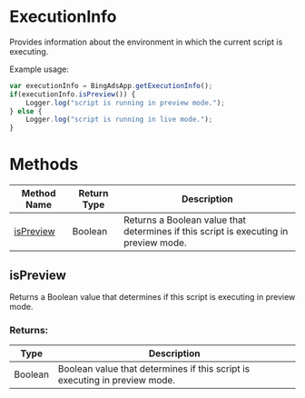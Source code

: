 # ExecutionInfo
Provides information about the environment in which the current script is executing.


Example usage:
```javascript
var executionInfo = BingAdsApp.getExecutionInfo();
if(executionInfo.isPreview()) {
    Logger.log("script is running in preview mode.");
} else {
    Logger.log("script is running in live mode.");
}
```

# Methods
|Method Name|Return Type|Description|
|-|-|-
[isPreview](#ispreview)|Boolean|Returns a Boolean value that determines if this script is executing in preview mode.

## <a name="ispreview"></a>isPreview
Returns a Boolean value that determines if this script is executing in preview mode.

### Returns:
|Type|Description|
|-|-
Boolean|Boolean value that determines if this script is executing in preview mode.

